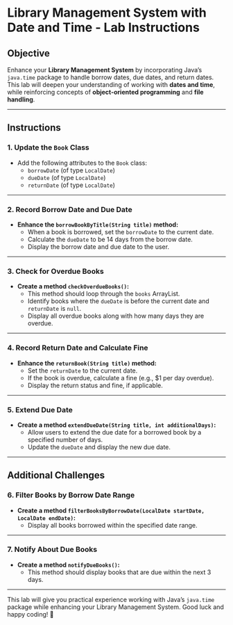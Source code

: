# **Library Management System with Date and Time - Lab Instructions**

## **Objective**  
Enhance your **Library Management System** by incorporating Java’s `java.time` package to handle borrow dates, due dates, and return dates. This lab will deepen your understanding of working with **dates and time**, while reinforcing concepts of **object-oriented programming** and **file handling**.

---

## **Instructions**

### **1. Update the `Book` Class**
- Add the following attributes to the `Book` class:
  - `borrowDate` (of type `LocalDate`)
  - `dueDate` (of type `LocalDate`)
  - `returnDate` (of type `LocalDate`)

---

### **2. Record Borrow Date and Due Date**
- **Enhance the `borrowBookByTitle(String title)` method:**
  - When a book is borrowed, set the `borrowDate` to the current date.
  - Calculate the `dueDate` to be 14 days from the borrow date.
  - Display the borrow date and due date to the user.

---

### **3. Check for Overdue Books**
- **Create a method `checkOverdueBooks()`:**
  - This method should loop through the `books` ArrayList.
  - Identify books where the `dueDate` is before the current date and `returnDate` is `null`.
  - Display all overdue books along with how many days they are overdue.

---

### **4. Record Return Date and Calculate Fine**
- **Enhance the `returnBook(String title)` method:**
  - Set the `returnDate` to the current date.
  - If the book is overdue, calculate a fine (e.g., $1 per day overdue).
  - Display the return status and fine, if applicable.

---

### **5. Extend Due Date**
- **Create a method `extendDueDate(String title, int additionalDays)`:**
  - Allow users to extend the due date for a borrowed book by a specified number of days.
  - Update the `dueDate` and display the new due date.

---

## **Additional Challenges**

### **6. Filter Books by Borrow Date Range**
- **Create a method `filterBooksByBorrowDate(LocalDate startDate, LocalDate endDate)`:**
  - Display all books borrowed within the specified date range.

---

### **7. Notify About Due Books**
- **Create a method `notifyDueBooks()`:**
  - This method should display books that are due within the next 3 days.

---

This lab will give you practical experience working with Java’s `java.time` package while enhancing your Library Management System. Good luck and happy coding! 🎉
